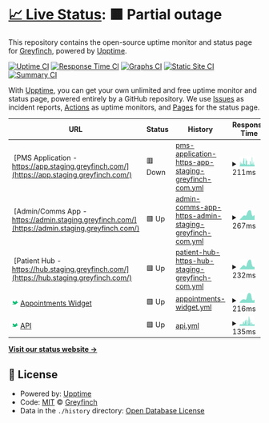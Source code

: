 # [📈 Live Status](https://teamgreyfinch.github.io/staging-status): <!--live status--> **🟧 Partial outage**

This repository contains the open-source uptime monitor and status page for [Greyfinch](https://greyfinch.com), powered by [Upptime](https://github.com/upptime/upptime).

[![Uptime CI](https://github.com/teamgreyfinch/staging-status/workflows/Uptime%20CI/badge.svg)](https://github.com/teamgreyfinch/staging-status/actions?query=workflow%3A%22Uptime+CI%22)
[![Response Time CI](https://github.com/teamgreyfinch/staging-status/workflows/Response%20Time%20CI/badge.svg)](https://github.com/teamgreyfinch/staging-status/actions?query=workflow%3A%22Response+Time+CI%22)
[![Graphs CI](https://github.com/teamgreyfinch/staging-status/workflows/Graphs%20CI/badge.svg)](https://github.com/teamgreyfinch/staging-status/actions?query=workflow%3A%22Graphs+CI%22)
[![Static Site CI](https://github.com/teamgreyfinch/staging-status/workflows/Static%20Site%20CI/badge.svg)](https://github.com/teamgreyfinch/staging-status/actions?query=workflow%3A%22Static+Site+CI%22)
[![Summary CI](https://github.com/teamgreyfinch/staging-status/workflows/Summary%20CI/badge.svg)](https://github.com/teamgreyfinch/staging-status/actions?query=workflow%3A%22Summary+CI%22)

With [Upptime](https://upptime.js.org), you can get your own unlimited and free uptime monitor and status page, powered entirely by a GitHub repository. We use [Issues](https://github.com/teamgreyfinch/staging-status/issues) as incident reports, [Actions](https://github.com/teamgreyfinch/staging-status/actions) as uptime monitors, and [Pages](https://teamgreyfinch.github.io/staging-status) for the status page.

<!--start: status pages-->
<!-- This summary is generated by Upptime (https://github.com/upptime/upptime) -->
<!-- Do not edit this manually, your changes will be overwritten -->
<!-- prettier-ignore -->
| URL | Status | History | Response Time | Uptime |
| --- | ------ | ------- | ------------- | ------ |
| <img alt="" src="https://favicons.githubusercontent.com/app.staging.greyfinch.com" height="13"> [PMS Application - https://app.staging.greyfinch.com/](https://app.staging.greyfinch.com/) | 🟥 Down | [pms-application-https-app-staging-greyfinch-com.yml](https://github.com/teamgreyfinch/staging-status/commits/HEAD/history/pms-application-https-app-staging-greyfinch-com.yml) | <details><summary><img alt="Response time graph" src="./graphs/pms-application-https-app-staging-greyfinch-com/response-time-week.png" height="20"> 211ms</summary><br><a href="https://teamgreyfinch.github.io/staging-status/history/pms-application-https-app-staging-greyfinch-com"><img alt="Response time 291" src="https://img.shields.io/endpoint?url=https%3A%2F%2Fraw.githubusercontent.com%2Fteamgreyfinch%2Fstaging-status%2FHEAD%2Fapi%2Fpms-application-https-app-staging-greyfinch-com%2Fresponse-time.json"></a><br><a href="https://teamgreyfinch.github.io/staging-status/history/pms-application-https-app-staging-greyfinch-com"><img alt="24-hour response time 200" src="https://img.shields.io/endpoint?url=https%3A%2F%2Fraw.githubusercontent.com%2Fteamgreyfinch%2Fstaging-status%2FHEAD%2Fapi%2Fpms-application-https-app-staging-greyfinch-com%2Fresponse-time-day.json"></a><br><a href="https://teamgreyfinch.github.io/staging-status/history/pms-application-https-app-staging-greyfinch-com"><img alt="7-day response time 211" src="https://img.shields.io/endpoint?url=https%3A%2F%2Fraw.githubusercontent.com%2Fteamgreyfinch%2Fstaging-status%2FHEAD%2Fapi%2Fpms-application-https-app-staging-greyfinch-com%2Fresponse-time-week.json"></a><br><a href="https://teamgreyfinch.github.io/staging-status/history/pms-application-https-app-staging-greyfinch-com"><img alt="30-day response time 246" src="https://img.shields.io/endpoint?url=https%3A%2F%2Fraw.githubusercontent.com%2Fteamgreyfinch%2Fstaging-status%2FHEAD%2Fapi%2Fpms-application-https-app-staging-greyfinch-com%2Fresponse-time-month.json"></a><br><a href="https://teamgreyfinch.github.io/staging-status/history/pms-application-https-app-staging-greyfinch-com"><img alt="1-year response time 291" src="https://img.shields.io/endpoint?url=https%3A%2F%2Fraw.githubusercontent.com%2Fteamgreyfinch%2Fstaging-status%2FHEAD%2Fapi%2Fpms-application-https-app-staging-greyfinch-com%2Fresponse-time-year.json"></a></details> | <details><summary><a href="https://teamgreyfinch.github.io/staging-status/history/pms-application-https-app-staging-greyfinch-com">97.63%</a></summary><a href="https://teamgreyfinch.github.io/staging-status/history/pms-application-https-app-staging-greyfinch-com"><img alt="All-time uptime 97.70%" src="https://img.shields.io/endpoint?url=https%3A%2F%2Fraw.githubusercontent.com%2Fteamgreyfinch%2Fstaging-status%2FHEAD%2Fapi%2Fpms-application-https-app-staging-greyfinch-com%2Fuptime.json"></a><br><a href="https://teamgreyfinch.github.io/staging-status/history/pms-application-https-app-staging-greyfinch-com"><img alt="24-hour uptime 96.94%" src="https://img.shields.io/endpoint?url=https%3A%2F%2Fraw.githubusercontent.com%2Fteamgreyfinch%2Fstaging-status%2FHEAD%2Fapi%2Fpms-application-https-app-staging-greyfinch-com%2Fuptime-day.json"></a><br><a href="https://teamgreyfinch.github.io/staging-status/history/pms-application-https-app-staging-greyfinch-com"><img alt="7-day uptime 97.63%" src="https://img.shields.io/endpoint?url=https%3A%2F%2Fraw.githubusercontent.com%2Fteamgreyfinch%2Fstaging-status%2FHEAD%2Fapi%2Fpms-application-https-app-staging-greyfinch-com%2Fuptime-week.json"></a><br><a href="https://teamgreyfinch.github.io/staging-status/history/pms-application-https-app-staging-greyfinch-com"><img alt="30-day uptime 96.54%" src="https://img.shields.io/endpoint?url=https%3A%2F%2Fraw.githubusercontent.com%2Fteamgreyfinch%2Fstaging-status%2FHEAD%2Fapi%2Fpms-application-https-app-staging-greyfinch-com%2Fuptime-month.json"></a><br><a href="https://teamgreyfinch.github.io/staging-status/history/pms-application-https-app-staging-greyfinch-com"><img alt="1-year uptime 97.70%" src="https://img.shields.io/endpoint?url=https%3A%2F%2Fraw.githubusercontent.com%2Fteamgreyfinch%2Fstaging-status%2FHEAD%2Fapi%2Fpms-application-https-app-staging-greyfinch-com%2Fuptime-year.json"></a></details>
| <img alt="" src="https://favicons.githubusercontent.com/admin.staging.greyfinch.com" height="13"> [Admin/Comms App - https://admin.staging.greyfinch.com/](https://admin.staging.greyfinch.com/) | 🟩 Up | [admin-comms-app-https-admin-staging-greyfinch-com.yml](https://github.com/teamgreyfinch/staging-status/commits/HEAD/history/admin-comms-app-https-admin-staging-greyfinch-com.yml) | <details><summary><img alt="Response time graph" src="./graphs/admin-comms-app-https-admin-staging-greyfinch-com/response-time-week.png" height="20"> 267ms</summary><br><a href="https://teamgreyfinch.github.io/staging-status/history/admin-comms-app-https-admin-staging-greyfinch-com"><img alt="Response time 311" src="https://img.shields.io/endpoint?url=https%3A%2F%2Fraw.githubusercontent.com%2Fteamgreyfinch%2Fstaging-status%2FHEAD%2Fapi%2Fadmin-comms-app-https-admin-staging-greyfinch-com%2Fresponse-time.json"></a><br><a href="https://teamgreyfinch.github.io/staging-status/history/admin-comms-app-https-admin-staging-greyfinch-com"><img alt="24-hour response time 237" src="https://img.shields.io/endpoint?url=https%3A%2F%2Fraw.githubusercontent.com%2Fteamgreyfinch%2Fstaging-status%2FHEAD%2Fapi%2Fadmin-comms-app-https-admin-staging-greyfinch-com%2Fresponse-time-day.json"></a><br><a href="https://teamgreyfinch.github.io/staging-status/history/admin-comms-app-https-admin-staging-greyfinch-com"><img alt="7-day response time 267" src="https://img.shields.io/endpoint?url=https%3A%2F%2Fraw.githubusercontent.com%2Fteamgreyfinch%2Fstaging-status%2FHEAD%2Fapi%2Fadmin-comms-app-https-admin-staging-greyfinch-com%2Fresponse-time-week.json"></a><br><a href="https://teamgreyfinch.github.io/staging-status/history/admin-comms-app-https-admin-staging-greyfinch-com"><img alt="30-day response time 253" src="https://img.shields.io/endpoint?url=https%3A%2F%2Fraw.githubusercontent.com%2Fteamgreyfinch%2Fstaging-status%2FHEAD%2Fapi%2Fadmin-comms-app-https-admin-staging-greyfinch-com%2Fresponse-time-month.json"></a><br><a href="https://teamgreyfinch.github.io/staging-status/history/admin-comms-app-https-admin-staging-greyfinch-com"><img alt="1-year response time 311" src="https://img.shields.io/endpoint?url=https%3A%2F%2Fraw.githubusercontent.com%2Fteamgreyfinch%2Fstaging-status%2FHEAD%2Fapi%2Fadmin-comms-app-https-admin-staging-greyfinch-com%2Fresponse-time-year.json"></a></details> | <details><summary><a href="https://teamgreyfinch.github.io/staging-status/history/admin-comms-app-https-admin-staging-greyfinch-com">100.00%</a></summary><a href="https://teamgreyfinch.github.io/staging-status/history/admin-comms-app-https-admin-staging-greyfinch-com"><img alt="All-time uptime 100.00%" src="https://img.shields.io/endpoint?url=https%3A%2F%2Fraw.githubusercontent.com%2Fteamgreyfinch%2Fstaging-status%2FHEAD%2Fapi%2Fadmin-comms-app-https-admin-staging-greyfinch-com%2Fuptime.json"></a><br><a href="https://teamgreyfinch.github.io/staging-status/history/admin-comms-app-https-admin-staging-greyfinch-com"><img alt="24-hour uptime 100.00%" src="https://img.shields.io/endpoint?url=https%3A%2F%2Fraw.githubusercontent.com%2Fteamgreyfinch%2Fstaging-status%2FHEAD%2Fapi%2Fadmin-comms-app-https-admin-staging-greyfinch-com%2Fuptime-day.json"></a><br><a href="https://teamgreyfinch.github.io/staging-status/history/admin-comms-app-https-admin-staging-greyfinch-com"><img alt="7-day uptime 100.00%" src="https://img.shields.io/endpoint?url=https%3A%2F%2Fraw.githubusercontent.com%2Fteamgreyfinch%2Fstaging-status%2FHEAD%2Fapi%2Fadmin-comms-app-https-admin-staging-greyfinch-com%2Fuptime-week.json"></a><br><a href="https://teamgreyfinch.github.io/staging-status/history/admin-comms-app-https-admin-staging-greyfinch-com"><img alt="30-day uptime 100.00%" src="https://img.shields.io/endpoint?url=https%3A%2F%2Fraw.githubusercontent.com%2Fteamgreyfinch%2Fstaging-status%2FHEAD%2Fapi%2Fadmin-comms-app-https-admin-staging-greyfinch-com%2Fuptime-month.json"></a><br><a href="https://teamgreyfinch.github.io/staging-status/history/admin-comms-app-https-admin-staging-greyfinch-com"><img alt="1-year uptime 100.00%" src="https://img.shields.io/endpoint?url=https%3A%2F%2Fraw.githubusercontent.com%2Fteamgreyfinch%2Fstaging-status%2FHEAD%2Fapi%2Fadmin-comms-app-https-admin-staging-greyfinch-com%2Fuptime-year.json"></a></details>
| <img alt="" src="https://favicons.githubusercontent.com/hub.staging.greyfinch.com" height="13"> [Patient Hub - https://hub.staging.greyfinch.com/](https://hub.staging.greyfinch.com/) | 🟩 Up | [patient-hub-https-hub-staging-greyfinch-com.yml](https://github.com/teamgreyfinch/staging-status/commits/HEAD/history/patient-hub-https-hub-staging-greyfinch-com.yml) | <details><summary><img alt="Response time graph" src="./graphs/patient-hub-https-hub-staging-greyfinch-com/response-time-week.png" height="20"> 232ms</summary><br><a href="https://teamgreyfinch.github.io/staging-status/history/patient-hub-https-hub-staging-greyfinch-com"><img alt="Response time 284" src="https://img.shields.io/endpoint?url=https%3A%2F%2Fraw.githubusercontent.com%2Fteamgreyfinch%2Fstaging-status%2FHEAD%2Fapi%2Fpatient-hub-https-hub-staging-greyfinch-com%2Fresponse-time.json"></a><br><a href="https://teamgreyfinch.github.io/staging-status/history/patient-hub-https-hub-staging-greyfinch-com"><img alt="24-hour response time 111" src="https://img.shields.io/endpoint?url=https%3A%2F%2Fraw.githubusercontent.com%2Fteamgreyfinch%2Fstaging-status%2FHEAD%2Fapi%2Fpatient-hub-https-hub-staging-greyfinch-com%2Fresponse-time-day.json"></a><br><a href="https://teamgreyfinch.github.io/staging-status/history/patient-hub-https-hub-staging-greyfinch-com"><img alt="7-day response time 232" src="https://img.shields.io/endpoint?url=https%3A%2F%2Fraw.githubusercontent.com%2Fteamgreyfinch%2Fstaging-status%2FHEAD%2Fapi%2Fpatient-hub-https-hub-staging-greyfinch-com%2Fresponse-time-week.json"></a><br><a href="https://teamgreyfinch.github.io/staging-status/history/patient-hub-https-hub-staging-greyfinch-com"><img alt="30-day response time 235" src="https://img.shields.io/endpoint?url=https%3A%2F%2Fraw.githubusercontent.com%2Fteamgreyfinch%2Fstaging-status%2FHEAD%2Fapi%2Fpatient-hub-https-hub-staging-greyfinch-com%2Fresponse-time-month.json"></a><br><a href="https://teamgreyfinch.github.io/staging-status/history/patient-hub-https-hub-staging-greyfinch-com"><img alt="1-year response time 284" src="https://img.shields.io/endpoint?url=https%3A%2F%2Fraw.githubusercontent.com%2Fteamgreyfinch%2Fstaging-status%2FHEAD%2Fapi%2Fpatient-hub-https-hub-staging-greyfinch-com%2Fresponse-time-year.json"></a></details> | <details><summary><a href="https://teamgreyfinch.github.io/staging-status/history/patient-hub-https-hub-staging-greyfinch-com">100.00%</a></summary><a href="https://teamgreyfinch.github.io/staging-status/history/patient-hub-https-hub-staging-greyfinch-com"><img alt="All-time uptime 100.00%" src="https://img.shields.io/endpoint?url=https%3A%2F%2Fraw.githubusercontent.com%2Fteamgreyfinch%2Fstaging-status%2FHEAD%2Fapi%2Fpatient-hub-https-hub-staging-greyfinch-com%2Fuptime.json"></a><br><a href="https://teamgreyfinch.github.io/staging-status/history/patient-hub-https-hub-staging-greyfinch-com"><img alt="24-hour uptime 100.00%" src="https://img.shields.io/endpoint?url=https%3A%2F%2Fraw.githubusercontent.com%2Fteamgreyfinch%2Fstaging-status%2FHEAD%2Fapi%2Fpatient-hub-https-hub-staging-greyfinch-com%2Fuptime-day.json"></a><br><a href="https://teamgreyfinch.github.io/staging-status/history/patient-hub-https-hub-staging-greyfinch-com"><img alt="7-day uptime 100.00%" src="https://img.shields.io/endpoint?url=https%3A%2F%2Fraw.githubusercontent.com%2Fteamgreyfinch%2Fstaging-status%2FHEAD%2Fapi%2Fpatient-hub-https-hub-staging-greyfinch-com%2Fuptime-week.json"></a><br><a href="https://teamgreyfinch.github.io/staging-status/history/patient-hub-https-hub-staging-greyfinch-com"><img alt="30-day uptime 100.00%" src="https://img.shields.io/endpoint?url=https%3A%2F%2Fraw.githubusercontent.com%2Fteamgreyfinch%2Fstaging-status%2FHEAD%2Fapi%2Fpatient-hub-https-hub-staging-greyfinch-com%2Fuptime-month.json"></a><br><a href="https://teamgreyfinch.github.io/staging-status/history/patient-hub-https-hub-staging-greyfinch-com"><img alt="1-year uptime 100.00%" src="https://img.shields.io/endpoint?url=https%3A%2F%2Fraw.githubusercontent.com%2Fteamgreyfinch%2Fstaging-status%2FHEAD%2Fapi%2Fpatient-hub-https-hub-staging-greyfinch-com%2Fuptime-year.json"></a></details>
| <img alt="" src="https://raw.githubusercontent.com/teamgreyfinch/public-status/master/assets/cropped-favgreen-01-1-192x192.png" height="13"> [Appointments Widget](https://appointments.staging.greyfinch.com/?division=981581) | 🟩 Up | [appointments-widget.yml](https://github.com/teamgreyfinch/staging-status/commits/HEAD/history/appointments-widget.yml) | <details><summary><img alt="Response time graph" src="./graphs/appointments-widget/response-time-week.png" height="20"> 216ms</summary><br><a href="https://teamgreyfinch.github.io/staging-status/history/appointments-widget"><img alt="Response time 305" src="https://img.shields.io/endpoint?url=https%3A%2F%2Fraw.githubusercontent.com%2Fteamgreyfinch%2Fstaging-status%2FHEAD%2Fapi%2Fappointments-widget%2Fresponse-time.json"></a><br><a href="https://teamgreyfinch.github.io/staging-status/history/appointments-widget"><img alt="24-hour response time 135" src="https://img.shields.io/endpoint?url=https%3A%2F%2Fraw.githubusercontent.com%2Fteamgreyfinch%2Fstaging-status%2FHEAD%2Fapi%2Fappointments-widget%2Fresponse-time-day.json"></a><br><a href="https://teamgreyfinch.github.io/staging-status/history/appointments-widget"><img alt="7-day response time 216" src="https://img.shields.io/endpoint?url=https%3A%2F%2Fraw.githubusercontent.com%2Fteamgreyfinch%2Fstaging-status%2FHEAD%2Fapi%2Fappointments-widget%2Fresponse-time-week.json"></a><br><a href="https://teamgreyfinch.github.io/staging-status/history/appointments-widget"><img alt="30-day response time 271" src="https://img.shields.io/endpoint?url=https%3A%2F%2Fraw.githubusercontent.com%2Fteamgreyfinch%2Fstaging-status%2FHEAD%2Fapi%2Fappointments-widget%2Fresponse-time-month.json"></a><br><a href="https://teamgreyfinch.github.io/staging-status/history/appointments-widget"><img alt="1-year response time 305" src="https://img.shields.io/endpoint?url=https%3A%2F%2Fraw.githubusercontent.com%2Fteamgreyfinch%2Fstaging-status%2FHEAD%2Fapi%2Fappointments-widget%2Fresponse-time-year.json"></a></details> | <details><summary><a href="https://teamgreyfinch.github.io/staging-status/history/appointments-widget">100.00%</a></summary><a href="https://teamgreyfinch.github.io/staging-status/history/appointments-widget"><img alt="All-time uptime 100.00%" src="https://img.shields.io/endpoint?url=https%3A%2F%2Fraw.githubusercontent.com%2Fteamgreyfinch%2Fstaging-status%2FHEAD%2Fapi%2Fappointments-widget%2Fuptime.json"></a><br><a href="https://teamgreyfinch.github.io/staging-status/history/appointments-widget"><img alt="24-hour uptime 100.00%" src="https://img.shields.io/endpoint?url=https%3A%2F%2Fraw.githubusercontent.com%2Fteamgreyfinch%2Fstaging-status%2FHEAD%2Fapi%2Fappointments-widget%2Fuptime-day.json"></a><br><a href="https://teamgreyfinch.github.io/staging-status/history/appointments-widget"><img alt="7-day uptime 100.00%" src="https://img.shields.io/endpoint?url=https%3A%2F%2Fraw.githubusercontent.com%2Fteamgreyfinch%2Fstaging-status%2FHEAD%2Fapi%2Fappointments-widget%2Fuptime-week.json"></a><br><a href="https://teamgreyfinch.github.io/staging-status/history/appointments-widget"><img alt="30-day uptime 100.00%" src="https://img.shields.io/endpoint?url=https%3A%2F%2Fraw.githubusercontent.com%2Fteamgreyfinch%2Fstaging-status%2FHEAD%2Fapi%2Fappointments-widget%2Fuptime-month.json"></a><br><a href="https://teamgreyfinch.github.io/staging-status/history/appointments-widget"><img alt="1-year uptime 100.00%" src="https://img.shields.io/endpoint?url=https%3A%2F%2Fraw.githubusercontent.com%2Fteamgreyfinch%2Fstaging-status%2FHEAD%2Fapi%2Fappointments-widget%2Fuptime-year.json"></a></details>
| <img alt="" src="https://raw.githubusercontent.com/teamgreyfinch/public-status/master/assets/cropped-favgreen-01-1-192x192.png" height="13"> [API](https://api.staging.greyfinch.com/healthz) | 🟩 Up | [api.yml](https://github.com/teamgreyfinch/staging-status/commits/HEAD/history/api.yml) | <details><summary><img alt="Response time graph" src="./graphs/api/response-time-week.png" height="20"> 135ms</summary><br><a href="https://teamgreyfinch.github.io/staging-status/history/api"><img alt="Response time 165" src="https://img.shields.io/endpoint?url=https%3A%2F%2Fraw.githubusercontent.com%2Fteamgreyfinch%2Fstaging-status%2FHEAD%2Fapi%2Fapi%2Fresponse-time.json"></a><br><a href="https://teamgreyfinch.github.io/staging-status/history/api"><img alt="24-hour response time 87" src="https://img.shields.io/endpoint?url=https%3A%2F%2Fraw.githubusercontent.com%2Fteamgreyfinch%2Fstaging-status%2FHEAD%2Fapi%2Fapi%2Fresponse-time-day.json"></a><br><a href="https://teamgreyfinch.github.io/staging-status/history/api"><img alt="7-day response time 135" src="https://img.shields.io/endpoint?url=https%3A%2F%2Fraw.githubusercontent.com%2Fteamgreyfinch%2Fstaging-status%2FHEAD%2Fapi%2Fapi%2Fresponse-time-week.json"></a><br><a href="https://teamgreyfinch.github.io/staging-status/history/api"><img alt="30-day response time 154" src="https://img.shields.io/endpoint?url=https%3A%2F%2Fraw.githubusercontent.com%2Fteamgreyfinch%2Fstaging-status%2FHEAD%2Fapi%2Fapi%2Fresponse-time-month.json"></a><br><a href="https://teamgreyfinch.github.io/staging-status/history/api"><img alt="1-year response time 165" src="https://img.shields.io/endpoint?url=https%3A%2F%2Fraw.githubusercontent.com%2Fteamgreyfinch%2Fstaging-status%2FHEAD%2Fapi%2Fapi%2Fresponse-time-year.json"></a></details> | <details><summary><a href="https://teamgreyfinch.github.io/staging-status/history/api">100.00%</a></summary><a href="https://teamgreyfinch.github.io/staging-status/history/api"><img alt="All-time uptime 95.86%" src="https://img.shields.io/endpoint?url=https%3A%2F%2Fraw.githubusercontent.com%2Fteamgreyfinch%2Fstaging-status%2FHEAD%2Fapi%2Fapi%2Fuptime.json"></a><br><a href="https://teamgreyfinch.github.io/staging-status/history/api"><img alt="24-hour uptime 100.00%" src="https://img.shields.io/endpoint?url=https%3A%2F%2Fraw.githubusercontent.com%2Fteamgreyfinch%2Fstaging-status%2FHEAD%2Fapi%2Fapi%2Fuptime-day.json"></a><br><a href="https://teamgreyfinch.github.io/staging-status/history/api"><img alt="7-day uptime 100.00%" src="https://img.shields.io/endpoint?url=https%3A%2F%2Fraw.githubusercontent.com%2Fteamgreyfinch%2Fstaging-status%2FHEAD%2Fapi%2Fapi%2Fuptime-week.json"></a><br><a href="https://teamgreyfinch.github.io/staging-status/history/api"><img alt="30-day uptime 93.93%" src="https://img.shields.io/endpoint?url=https%3A%2F%2Fraw.githubusercontent.com%2Fteamgreyfinch%2Fstaging-status%2FHEAD%2Fapi%2Fapi%2Fuptime-month.json"></a><br><a href="https://teamgreyfinch.github.io/staging-status/history/api"><img alt="1-year uptime 95.86%" src="https://img.shields.io/endpoint?url=https%3A%2F%2Fraw.githubusercontent.com%2Fteamgreyfinch%2Fstaging-status%2FHEAD%2Fapi%2Fapi%2Fuptime-year.json"></a></details>

<!--end: status pages-->

[**Visit our status website →**](https://teamgreyfinch.github.io/staging-status)

## 📄 License

- Powered by: [Upptime](https://github.com/upptime/upptime)
- Code: [MIT](./LICENSE) © [Greyfinch](https://greyfinch.com)
- Data in the `./history` directory: [Open Database License](https://opendatacommons.org/licenses/odbl/1-0/)
